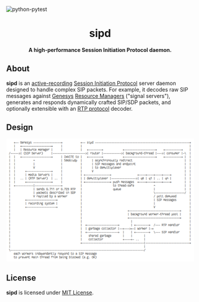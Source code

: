 ![python-pytest](https://github.com/initbar/sipd/workflows/python-pytest/badge.svg)

<div align="center">
  <h1>sipd</h1>
  <p><strong>A high-performance Session Initiation Protocol daemon.</strong></p>
</div>

## About

**sipd** is an [active-recording](https://en.wikipedia.org/wiki/VoIP_recording) [Session Initiation Protocol](https://www.ietf.org/rfc/rfc3261.txt) server daemon designed to handle complex SIP packets. For example, it decodes raw SIP messages against [Genesys](https://www.genesys.com) [Resource Managers](https://docs.genesys.com/Documentation/GVP/85/GDG/GCRM) ("signal servers"), generates and responds dynamically crafted SIP/SDP packets, and optionally extensible with an [RTP protocol](https://en.wikipedia.org/wiki/Real-time_Transport_Protocol) decoder.

## Design

<p align="center">
  <img src="./docs/design.png">
</p>

## License

**sipd** is licensed under [MIT License](./LICENSE).
